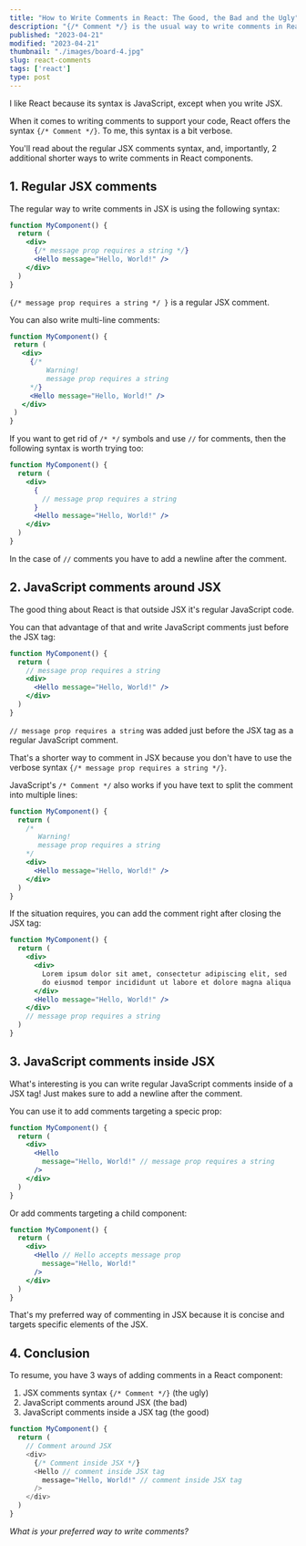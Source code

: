 ```yaml
---
title: "How to Write Comments in React: The Good, the Bad and the Ugly"
description: "{/* Comment */} is the usual way to write comments in React. But there are 2 better ways to comment you just have to know."
published: "2023-04-21"
modified: "2023-04-21"
thumbnail: "./images/board-4.jpg"
slug: react-comments
tags: ['react']
type: post
---
```


I like React because its syntax is JavaScript, except when you write JSX.  

When it comes to writing comments to support your code, React offers the syntax `{/* Comment */}`. To me, this syntax is a bit verbose.    

You'll read about the regular JSX comments syntax, and, importantly, 2 additional shorter ways to write comments in React components. 

<Affiliate type="traversyReact" />

<TableOfContents maxLevel={2} />

## 1. Regular JSX comments

The regular way to write comments in JSX is using the following syntax:

```jsx
function MyComponent() {
  return (
    <div>
      {/* message prop requires a string */}
      <Hello message="Hello, World!" /> 
    </div>
  )
}
```

 `{/* message prop requires a string */ }` is a regular JSX comment. 

You can also write multi-line comments:

 ```jsx
function MyComponent() {
  return (
    <div>
      {/* 
          Warning!
          message prop requires a string 
      */}
      <Hello message="Hello, World!" /> 
    </div>
  )
}
```

If you want to get rid of `/* */` symbols and use `//` for comments, then the following syntax is worth trying too:

```jsx
function MyComponent() {
  return (
    <div>
      {
        // message prop requires a string
      }
      <Hello message="Hello, World!" /> 
    </div>
  )
}
```

In the case of `//` comments you have to add a newline after the comment.  

## 2. JavaScript comments around JSX

The good thing about React is that outside JSX it's regular JavaScript code.  

You can that advantage of that and write JavaScript comments just before the JSX tag:

```jsx
function MyComponent() {
  return (
    // message prop requires a string
    <div>
      <Hello message="Hello, World!" /> 
    </div>
  )
}
```

`// message prop requires a string` was added just before the JSX tag as a regular JavaScript comment.  

That's a shorter way to comment in JSX because you don't have to use the verbose syntax `{/* message prop requires a string */}`.  

JavaScript's `/* Comment */` also works if you have text to split the comment into multiple lines:

```jsx
function MyComponent() {
  return (
    /*
       Warning! 
       message prop requires a string
    */ 
    <div>
      <Hello message="Hello, World!" /> 
    </div>
  )
}
```

If the situation requires, you can add the comment right after closing the JSX tag:

```jsx
function MyComponent() {
  return (
    <div>
      <div>
        Lorem ipsum dolor sit amet, consectetur adipiscing elit, sed 
        do eiusmod tempor incididunt ut labore et dolore magna aliqua
      </div>
      <Hello message="Hello, World!" /> 
    </div>
    // message prop requires a string
  )
}
```

## 3. JavaScript comments inside JSX

What's interesting is you can write regular JavaScript comments inside of a JSX tag! Just makes sure to add a newline after the comment.  

You can use it to add comments targeting a specic prop:

```jsx
function MyComponent() {
  return (
    <div>
      <Hello
        message="Hello, World!" // message prop requires a string
      /> 
    </div>
  )
}
```

Or add comments targeting a child component:

```jsx
function MyComponent() {
  return (
    <div>
      <Hello // Hello accepts message prop
        message="Hello, World!"
      /> 
    </div>
  )
}
```

That's my preferred way of commenting in JSX because it is concise and targets specific elements of the JSX.  

## 4. Conclusion

To resume, you have 3 ways of adding comments in a React component: 

1. JSX comments syntax `{/* Comment */}` (the ugly)
2. JavaScript comments around JSX (the bad)
3. JavaScript comments inside a JSX tag (the good)

```javascript
function MyComponent() {
  return (
    // Comment around JSX
    <div>
      {/* Comment inside JSX */}
      <Hello // comment inside JSX tag
        message="Hello, World!" // comment inside JSX tag
      /> 
    </div>
  )
}
```

*What is your preferred way to write comments?*